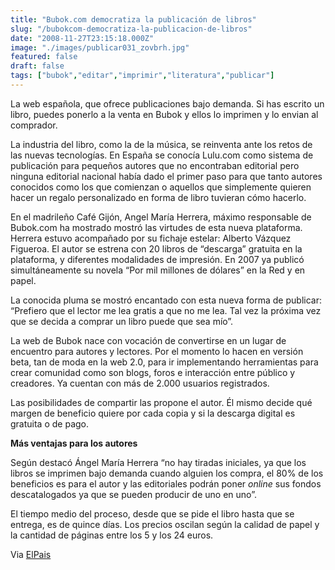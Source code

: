 ```yaml
---
title: "Bubok.com democratiza la publicación de libros"
slug: "/bubokcom-democratiza-la-publicacion-de-libros"
date: "2008-11-27T23:15:18.000Z"
image: "./images/publicar031_zovbrh.jpg"
featured: false
draft: false
tags: ["bubok","editar","imprimir","literatura","publicar"]
---
```


La web española, que ofrece publicaciones bajo demanda. Si has escrito un libro, puedes ponerlo a la venta en Bubok y ellos lo imprimen y lo envian al comprador.

La industria del libro, como la de la música, se reinventa ante los retos de las nuevas tecnologías. En España se conocía Lulu.com como sistema de publicación para pequeños autores que no encontraban editorial pero ninguna editorial nacional había dado el primer paso para que tanto autores conocidos como los que comienzan o aquellos que simplemente quieren hacer un regalo personalizado en forma de libro tuvieran cómo hacerlo.

En el madrileño Café Gijón, Angel María Herrera, máximo responsable de Bubok.com ha mostrado mostró las virtudes de esta nueva plataforma. Herrera estuvo acompañado por su fichaje estelar: Alberto Vázquez Figueroa. El autor se estrena con 20 libros de “descarga” gratuita en la plataforma, y diferentes modalidades de impresión. En 2007 ya publicó simultáneamente su novela “Por mil millones de dólares” en la Red y en papel.

La conocida pluma se mostró encantado con esta nueva forma de publicar: “Prefiero que el lector me lea gratis a que no me lea. Tal vez la próxima vez que se decida a comprar un libro puede que sea mío”.

La web de Bubok nace con vocación de convertirse en un lugar de encuentro para autores y lectores. Por el momento lo hacen en versión beta, tan de moda en la web 2.0, para ir implementando herramientas para crear comunidad como son blogs, foros e interacción entre público y creadores. Ya cuentan con más de 2.000 usuarios registrados.

Las posibilidades de compartir las propone el autor. Él mismo decide qué margen de beneficio quiere por cada copia y si la descarga digital es gratuita o de pago.

**Más ventajas para los autores**

Según destacó Ángel María Herrera “no hay tiradas iniciales, ya que los libros se imprimen bajo demanda cuando alguien los compra, el 80% de los beneficios es para el autor y las editoriales podrán poner *online* sus fondos descatalogados ya que se pueden producir de uno en uno”.

El tiempo medio del proceso, desde que se pide el libro hasta que se entrega, es de quince días. Los precios oscilan según la calidad de papel y la cantidad de páginas entre los 5 y los 24 euros.

Via [ElPais](http://www.elpais.com)



